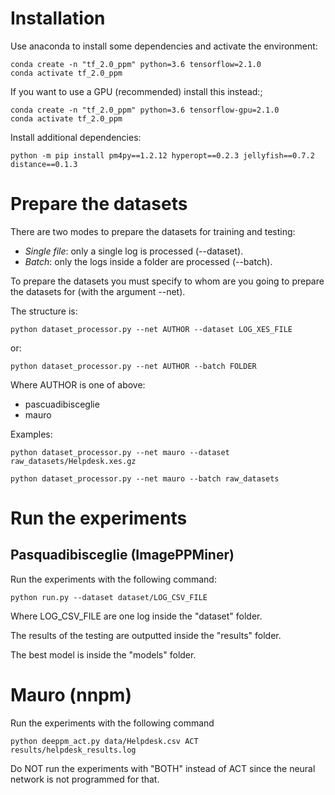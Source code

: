 # Installation

Use anaconda to install some dependencies and activate the environment:

    conda create -n "tf_2.0_ppm" python=3.6 tensorflow=2.1.0
    conda activate tf_2.0_ppm
    
If you want to use a GPU (recommended) install this instead:;

    conda create -n "tf_2.0_ppm" python=3.6 tensorflow-gpu=2.1.0
    conda activate tf_2.0_ppm


Install additional dependencies:

    python -m pip install pm4py==1.2.12 hyperopt==0.2.3 jellyfish==0.7.2 distance==0.1.3
    
# Prepare the datasets

There are two modes to prepare the datasets for training and testing: 

- *Single file*: only a single log is processed (--dataset).
- *Batch*: only the logs inside a folder are processed (--batch).

To prepare the datasets you must specify to whom are you going to prepare the datasets for (with the argument --net).

The structure is:

    python dataset_processor.py --net AUTHOR --dataset LOG_XES_FILE
    
or:

    python dataset_processor.py --net AUTHOR --batch FOLDER
    
Where AUTHOR is one of above:

- pascuadibisceglie
- mauro

Examples:

    python dataset_processor.py --net mauro --dataset raw_datasets/Helpdesk.xes.gz
    
    python dataset_processor.py --net mauro --batch raw_datasets
    
# Run the experiments

## Pasquadibisceglie (ImagePPMiner)

Run the experiments with the following command:

    python run.py --dataset dataset/LOG_CSV_FILE
    
Where LOG_CSV_FILE are one log inside the "dataset" folder. 

The results of the testing are outputted inside the "results" folder.

The best model is inside the "models" folder.

# Mauro (nnpm)

Run the experiments with the following command

    python deeppm_act.py data/Helpdesk.csv ACT results/helpdesk_results.log
    
Do NOT run the experiments with "BOTH" instead of ACT since the neural network is not programmed for that.